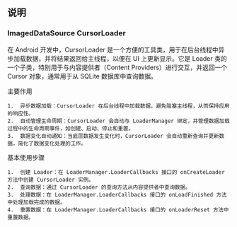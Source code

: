 ## 说明


### ImagedDataSource CursorLoader

在 Android 开发中，CursorLoader 是一个方便的工具类，用于在后台线程中异步加载数据，并将结果返回给主线程，以便在 UI 上更新显示。它是 Loader 类的一个子类，特别用于与内容提供者（Content Providers）进行交互，并返回一个 Cursor 对象，通常用于从 SQLite 数据库中查询数据。

主要作用

	1.	异步数据加载：CursorLoader 在后台线程中加载数据，避免阻塞主线程，从而保持应用的响应性。
	2.	自动管理生命周期：CursorLoader 会自动与 LoaderManager 绑定，并管理数据加载过程中的生命周期事件，如创建、启动、停止和重置。
	3.	数据变化自动通知：当底层数据发生变化时，CursorLoader 会自动重新查询并更新数据，简化了数据变化处理的工作。

基本使用步骤

	1.	创建 Loader：在 LoaderManager.LoaderCallbacks 接口的 onCreateLoader 方法中创建 CursorLoader 实例。
	2.	查询数据：通过 CursorLoader 的查询方法从内容提供者中查询数据。
	3.	处理数据：在 LoaderManager.LoaderCallbacks 接口的 onLoadFinished 方法中处理加载完成的数据。
	4.	重置数据：在 LoaderManager.LoaderCallbacks 接口的 onLoaderReset 方法中重置数据。